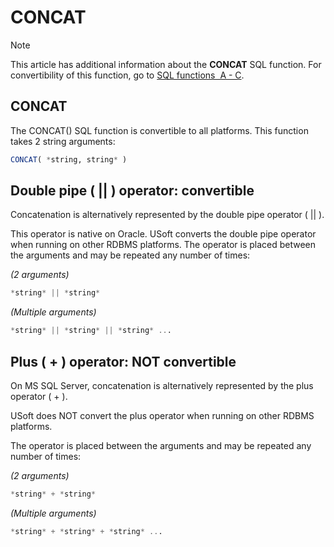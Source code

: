 # CONCAT



> [!NOTE]
> This article has additional information about the **CONCAT** SQL function.
> For convertibility of this function, go to [SQL functions  A - C](/docs/Modeller%20and%20Rules%20Engine/SQL%20functions/SQL%20functions%20AC.md).

## **CONCAT**

The CONCAT() SQL function is convertible to all platforms. This function takes 2 string arguments:

```sql
CONCAT( *string, string* )
```

## Double pipe ( \|\| ) operator: convertible

Concatenation is alternatively represented by the double pipe operator ( \|\| ).

This operator is native on Oracle. USoft converts the double pipe operator when running on other RDBMS platforms. The operator is placed between the arguments and may be repeated any number of times:

*(2 arguments)*

```sql
*string* || *string*
```

*(Multiple arguments)*

```sql
*string* || *string* || *string* ...
```

## Plus ( + ) operator: NOT convertible

On MS SQL Server, concatenation is alternatively represented by the plus operator ( + ).

USoft does NOT convert the plus operator when running on other RDBMS platforms.

The operator is placed between the arguments and may be repeated any number of times:

*(2 arguments)*

```sql
*string* + *string*
```

*(Multiple arguments)*

```sql
*string* + *string* + *string* ...
```

 